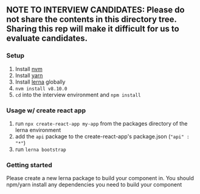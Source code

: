 ## **NOTE TO INTERVIEW CANDIDATES: Please do not share the contents in this directory tree. Sharing this rep will make it difficult for us to evaluate candidates.**

### Setup

1. Install [nvm](https://github.com/creationix/nvm/blob/master/README.md)
1. Install [yarn](https://yarnpkg.com/en/)
1. Install [lerna](https://github.com/lerna/lerna) globally
1. `nvm install v8.10.0`
1. `cd` into the interview environment and `npm install`

### Usage w/ create react app

1. run `npx create-react-app my-app` from the packages directory of the lerna environment
2. add the `api` package to the create-react-app's package.json (`"api" : "*"`)
3. run `lerna bootstrap`

### Getting started

Please create a new lerna package to build your component in. You should npm/yarn install any dependencies you need to build your component
